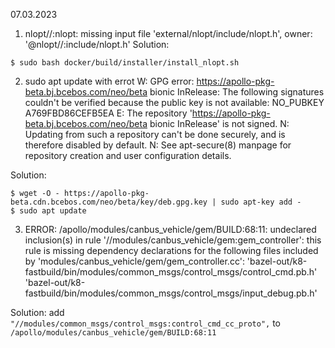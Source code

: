 07.03.2023
1. nlopt//:nlopt: missing input file 'external/nlopt/include/nlopt.h', owner: '@nlopt//:include/nlopt.h'
Solution: 
```
$ sudo bash docker/build/installer/install_nlopt.sh
```
2.  sudo apt update with errot W: GPG error: https://apollo-pkg-beta.bj.bcebos.com/neo/beta bionic InRelease: The following signatures couldn't be verified because the public key is not available: NO_PUBKEY A769FBD86CEFB5EA
E: The repository 'https://apollo-pkg-beta.bj.bcebos.com/neo/beta bionic InRelease' is not signed.
N: Updating from such a repository can't be done securely, and is therefore disabled by default.
N: See apt-secure(8) manpage for repository creation and user configuration details.

Solution:
```
$ wget -O - https://apollo-pkg-beta.cdn.bcebos.com/neo/beta/key/deb.gpg.key | sudo apt-key add -
$ sudo apt update
```
3. ERROR: /apollo/modules/canbus_vehicle/gem/BUILD:68:11: undeclared inclusion(s) in rule '//modules/canbus_vehicle/gem:gem_controller':
this rule is missing dependency declarations for the following files included by 'modules/canbus_vehicle/gem/gem_controller.cc':
  'bazel-out/k8-fastbuild/bin/modules/common_msgs/control_msgs/control_cmd.pb.h'
  'bazel-out/k8-fastbuild/bin/modules/common_msgs/control_msgs/input_debug.pb.h'

Solution:
add `"//modules/common_msgs/control_msgs:control_cmd_cc_proto",` to `/apollo/modules/canbus_vehicle/gem/BUILD:68:11`

